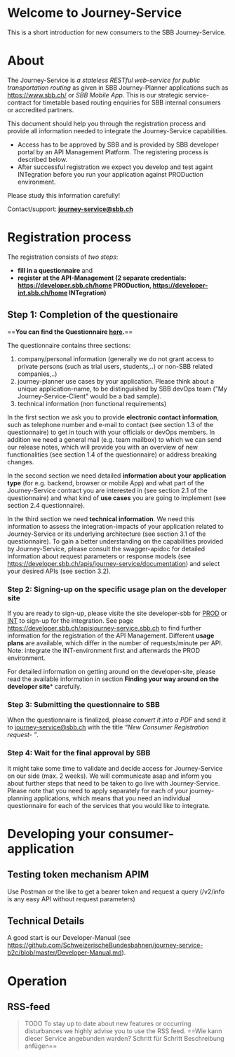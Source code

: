 # Welcome to Journey-Service

This is a short introduction for new consumers to the SBB Journey-Service.

# About
The Journey-Service is *a stateless RESTful web-service for public transportation routing* as given in SBB Journey-Planner applications such as https://www.sbb.ch/ or *SBB Mobile App*. This is our strategic service-contract for timetable based routing enquiries for SBB internal consumers or accredited partners.

This document should help you through the registration process and provide all information needed to integrate the Journey-Service capabilities. 
* Access has to be approved by SBB and is provided by SBB developer portal by an API Management Platform. The registering process is described below.
* After successful registration we expect you develop and test againt INTegration before you run your application against PRODuction environment.

Please study this information carefully!

Contact/support: **journey-service@sbb.ch**


# Registration process
The registration consists of *two steps*:
* **fill in a questionnaire** and
* **register at the API-Management (2 separate credentials: https://developer.sbb.ch/home PRODuction, https://developer-int.sbb.ch/home INTegration)**

## Step 1: Completion of the questionaire
==**You can find the Questionnaire [here](https://sbb.sharepoint.com/:w:/r/teams/297/Oeffentlich/S3_Programm/Anwendungen/Oeffentlich/KIP/Journey-Service/Operation%20Management/Consumer-Mgmt/Questionnaire-ConsumerRegistration.docx?d=w79205a803e234d4ca190dbed259ed1ed&csf=1&e=BXEkdk).**== 
 
The questionnaire contains three sections:
1. company/personal information (generally we do not grant access to private persons (such as trial users, students,..) or non-SBB related companies,..)
2. journey-planner use cases by your application. Please think about a unique application-name, to be distinguished by SBB devOps team ("My Journey-Service-Client" would be a bad sample).
3. technical information (non functional requirements)

In the first section we ask you to provide **electronic contact information**, such as telephone number and e-mail to contact (see section 1.3 of the questionnaire) to get in touch with your officials or devOps members. In addition we need a general mail (e.g. team mailbox) to which we can send our release notes, which will provide you with an overview of new functionalities (see section 1.4 of the questionnaire) or address breaking  changes.

In the second section we need detailed **information about your application type** (for e.g. backend, browser or mobile App) and what part of the Journey-Service contract you are interested in (see section 2.1 of the questionnaire) and what kind of **use cases** you are going to implement (see section 2.4 questionnaire).

In the third section we need **technical information**. We need this information to assess the integration-impacts of your application related to Journey-Service or its underlying architecture (see section 3.1 of the questionnaire).
To gain a better understanding on the capabilities provided by Journey-Service, please consult the swagger-apidoc for detailed information about request parameters or response models (see https://developer.sbb.ch/apis/journey-service/documentation) and select your desired APIs (see section 3.2). 

### Step 2: Signing-up on the specific usage plan on the developer site 

If you are ready to sign-up, please visite the site developer-sbb for [PROD](developer.sbb.ch) or [INT](developer-int.sbb.ch) to sign-up for the integration. 
See page https://developer.sbb.ch/apisjourney-service.sbb.ch to find further information for the registration of the API Management. Different **usage plans** are available, which differ in the number of requests/minute per API.
Note: integrate the INT-environment first and afterwards the PROD environment.  

For detailed information on getting around on the developer-site, please read the available information in section **Finding your way around on the developer site***  carefully. 

### Step 3: Submitting the questionnaire to SBB
When the questionnaire is finalized, please *convert it into a PDF* and send it to journey-service@sbb.ch with the title *“New Consumer Registration request- <YOUR APPLICATION NAME>”*.

### Step 4: Wait for the final approval by SBB
It might take some time to validate and decide access for Journey-Service on our side (max. 2 weeks). We will communicate asap and inform you about further steps that need to be taken to go live with Journey-Service. 
Please note that you need to apply separately for each of your journey-planning applications, which means that you need an individual questionnaire for each of the services that you would like to integrate. 

 
# Developing your consumer-application

## Testing token mechanism APIM
Use Postman or the like to get a bearer token and request a query (/v2/info is any easy API without request parameters)

## Technical Details 
A good start is our Developer-Manual (see https://github.com/SchweizerischeBundesbahnen/journey-service-b2c/blob/master/Developer-Manual.md).

# Operation
## RSS-feed
>TODO  To stay up to date about new features or occurring disturbances we highly advise you to use the RSS feed. ==Wie kann dieser Service angebunden warden? Schritt für Schritt Beschreibung anfügen==











   
